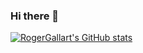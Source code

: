 ### Hi there 👋




[![RogerGallart's GitHub stats](https://github-readme-stats.vercel.app/api?username=rogergallart)](https://github.com/anuraghazra/github-readme-stats)

<!--
**rogergallart/rogergallart** is a ✨ _special_ ✨ repository because its `README.md` (this file) appears on your GitHub profile.

Here are some ideas to get you started:

- 🔭 I’m currently working on ...
- 🌱 I’m currently learning ...
- 👯 I’m looking to collaborate on ...
- 🤔 I’m looking for help with ...
- 💬 Ask me about ...
- 📫 How to reach me: ...
- 😄 Pronouns: ...
- ⚡ Fun fact: ...
-->
